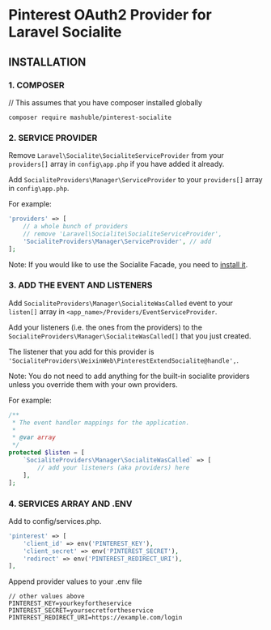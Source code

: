 # Pinterest OAuth2 Provider for Laravel Socialite

## INSTALLATION

### 1. COMPOSER

// This assumes that you have composer installed globally

`composer require mashuble/pinterest-socialite`

### 2. SERVICE PROVIDER

Remove `Laravel\Socialite\SocialiteServiceProvider` from your `providers[]` array in `config\app.php` if you have added it already.

Add `SocialiteProviders\Manager\ServiceProvider` to your `providers[]` array in `config\app.php`.

For example:

``` php
'providers' => [
    // a whole bunch of providers
    // remove 'Laravel\Socialite\SocialiteServiceProvider',
    'SocialiteProviders\Manager\ServiceProvider', // add
];
```

Note: If you would like to use the Socialite Facade, you need to [install it](http://laravel.com/docs/5.0/authentication#social-authentication).


### 3. ADD THE EVENT AND LISTENERS

Add `SocialiteProviders\Manager\SocialiteWasCalled` event to your `listen[]` array in `<app_name>/Providers/EventServiceProvider`.

Add your listeners (i.e. the ones from the providers) to the `SocialiteProviders\Manager\SocialiteWasCalled[]` that you just created.

The listener that you add for this provider is `'SocialiteProviders\WeixinWeb\PinterestExtendSocialite@handle',`.

Note: You do not need to add anything for the built-in socialite providers unless you override them with your own providers.

For example:

``` php
/**
 * The event handler mappings for the application.
 *
 * @var array
 */
protected $listen = [
    `SocialiteProviders\Manager\SocialiteWasCalled` => [
        // add your listeners (aka providers) here
    ],
];
```

### 4. SERVICES ARRAY AND .ENV

Add to config/services.php.

``` php
'pinterest' => [
    'client_id' => env('PINTEREST_KEY'),
    'client_secret' => env('PINTEREST_SECRET'),
    'redirect' => env('PINTEREST_REDIRECT_URI'),
],
```

Append provider values to your .env file

```
// other values above
PINTEREST_KEY=yourkeyfortheservice
PINTEREST_SECRET=yoursecretfortheservice
PINTEREST_REDIRECT_URI=https://example.com/login
```